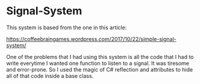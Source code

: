# Signal-System

This system is based from the one in this article:

https://coffeebraingames.wordpress.com/2017/10/22/simple-signal-system/

One of the problems that I had using this system is all the code that I had to write everytime I wanted one function to listen to a signal. It was tiresome and error-prone. So I used the magic of C# reflection and attributes to hide all of that code inside a base class.
